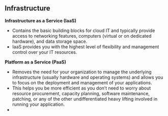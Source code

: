 ## Infrastructure

**Infrastructure as a Service (IaaS)** 

- Contains the basic building blocks for cloud IT and typically provide access to networking features, computers (virtual or on dedicated hardware), and data storage space. 
- IaaS provides you with the highest level of flexibility and management control over your IT resources.

**Platform as a Service (PaaS)** 

- Removes the need for your organization to manage the underlying infrastructure (usually hardware and operating systems) and allows you to focus on the deployment and management of your applications. 
- This helps you be more efficient as you don’t need to worry about resource procurement, capacity planning, software maintenance, patching, or any of the other undifferentiated heavy lifting involved in running your application.
- 
